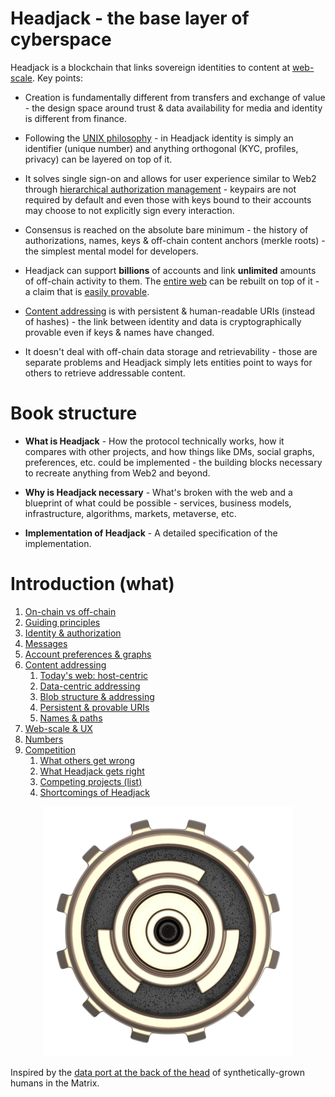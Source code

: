 # Headjack - the base layer of cyberspace

Headjack is a blockchain that links sovereign identities to content at [web-scale](web_scale.md). Key points:

- Creation is fundamentally different from transfers and exchange of value - the design space around trust & data availability for media and identity is different from finance.

<!-- 
It is not about less or more trust but about better trust.

Headjack is about better trust - not trustlessness
 -->

- Following the [UNIX philosophy](https://en.wikipedia.org/wiki/Unix_philosophy) - in Headjack identity is simply an identifier (unique number) and anything orthogonal (KYC, profiles, privacy) can be layered on top of it. <!-- through data associations -->

- It solves single sign-on and allows for user experience similar to Web2 through [hierarchical authorization management](identity.md) - keypairs are not required by default and even those with keys bound to their accounts may choose to not explicitly sign every interaction.

- Consensus is reached on the absolute bare minimum - the history of authorizations, names, keys & off-chain content anchors (merkle roots) - the simplest mental model for developers.

- Headjack can support **billions** of accounts and link **unlimited** amounts of off-chain activity to them. The [entire web](web_scale.md) can be rebuilt on top of it - a claim that is [easily provable](numbers.md).

- [Content addressing](addressing.md) is with persistent & human-readable URIs (instead of hashes) - the link between identity and data is cryptographically provable even if keys & names have changed.

- It doesn't deal with off-chain data storage and retrievability - those are separate problems and Headjack simply lets entities point to ways for others to retrieve addressable content.

<!-- - The move from the current [host-centric](host_centric.md) web towards [data-centric](data_centric.md) addressing represents a paradigm shift around data ownership & access - an architectural reset of the internet. -->

# Book structure

- **What is Headjack** - How the protocol technically works, how it compares with other projects, and how things like DMs, social graphs, preferences, etc. could be implemented - the building blocks necessary to recreate anything from Web2 and beyond.

- **Why is Headjack necessary** - What's broken with the web and a blueprint of what could be possible - services, business models, infrastructure, algorithms, markets, metaverse, etc.

- **Implementation of Headjack** - A detailed specification of the implementation.

# Introduction (what)

<!-- The following sub-chapters convey the idea (**what**) and a high-level view of how it works: -->
1. [On-chain vs off-chain](on_off_chain.md)
2. [Guiding principles](principles.md)
3. [Identity & authorization](identity.md)
4. [Messages](messages.md)
5. [Account preferences & graphs](account_preferences.md)
6. [Content addressing](addressing.md)
    1. [Today's web: host-centric](host_centric.md)
    2. [Data-centric addressing](data_centric.md)
    3. [Blob structure & addressing](blob_structure.md)
    4. [Persistent & provable URIs](uris.md)
    5. [Names & paths](names_and_paths.md)
7. [Web-scale & UX](web_scale.md)
8. [Numbers](numbers.md)
9. [Competition](competition.md)
    1. [What others get wrong](others_cons.md)
    2. [What Headjack gets right](headjack_pros.md)
    3. [Competing projects (list)](others_list.md)
    4. [Shortcomings of Headjack](headjack_cons.md)

<!-- But the vision would be incomplete without the subsequent [**why**](philosophy.md) and more detailed [**how**](execution.md). -->

<div style="text-align: center;">
    <img src="images/logo.png">
</div>

Inspired by the [data port at the back of the head](https://matrix.fandom.com/wiki/Headjack) of synthetically-grown humans in the Matrix.

<!-- https://www.youtube.com/watch?v=DoUQhYDz-Ys -->
